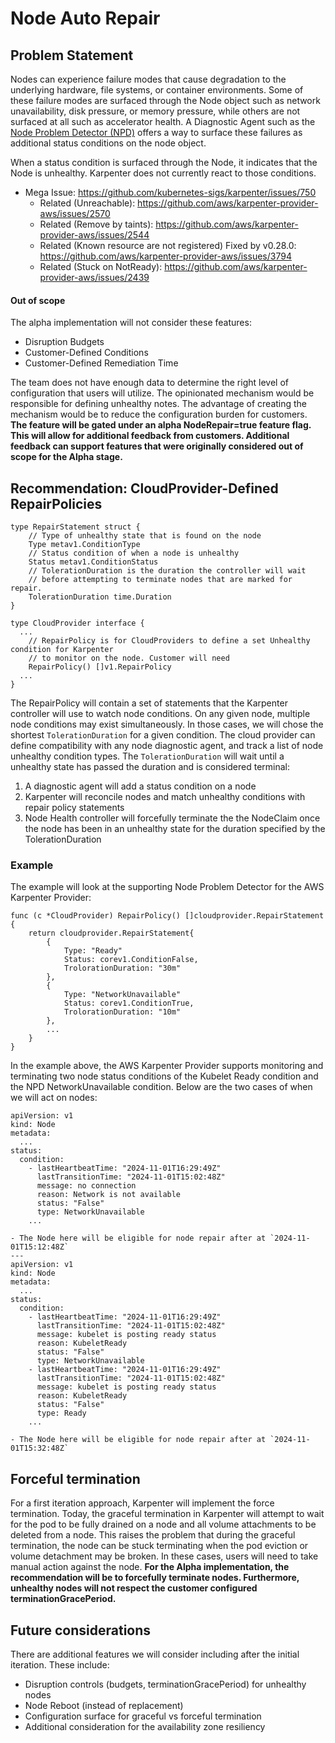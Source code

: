 # Node Auto Repair 

## Problem Statement

Nodes can experience failure modes that cause degradation to the underlying hardware, file systems, or container environments. Some of these failure modes are surfaced through the Node object such as network unavailability, disk pressure, or memory pressure, while others are not surfaced at all such as accelerator health. A Diagnostic Agent such as the [Node Problem Detector (NPD)](https://github.com/kubernetes/node-problem-detector) offers a way to surface these failures as additional status conditions on the node object.

When a status condition is surfaced through the Node, it indicates that the Node is unhealthy. Karpenter does not currently react to those conditions.

* Mega Issue: https://github.com/kubernetes-sigs/karpenter/issues/750
    * Related (Unreachable): https://github.com/aws/karpenter-provider-aws/issues/2570
    * Related (Remove by taints): https://github.com/aws/karpenter-provider-aws/issues/2544
    * Related (Known resource are not registered) Fixed by v0.28.0: https://github.com/aws/karpenter-provider-aws/issues/3794
    * Related (Stuck on NotReady): https://github.com/aws/karpenter-provider-aws/issues/2439

#### Out of scope

The alpha implementation will not consider these features:

  - Disruption Budgets
  - Customer-Defined Conditions
  - Customer-Defined Remediation Time

The team does not have enough data to determine the right level of configuration that users will utilize. The opinionated mechanism would be responsible for defining unhealthy notes. The advantage of creating the mechanism would be to reduce the configuration burden for customers. **The feature will be gated under an alpha NodeRepair=true feature flag. This will  allow for additional feedback from customers. Additional feedback can support features that were originally considered out of scope for the Alpha stage.**

## Recommendation: CloudProvider-Defined RepairPolicies

```
type RepairStatement struct {
    // Type of unhealthy state that is found on the node
    Type metav1.ConditionType 
    // Status condition of when a node is unhealthy
    Status metav1.ConditionStatus
    // TolerationDuration is the duration the controller will wait
    // before attempting to terminate nodes that are marked for repair.
    TolerationDuration time.Duration
}

type CloudProvider interface {
  ...
    // RepairPolicy is for CloudProviders to define a set Unhealthy condition for Karpenter 
    // to monitor on the node. Customer will need 
    RepairPolicy() []v1.RepairPolicy
  ...
}
```

The RepairPolicy will contain a set of statements that the Karpenter controller will use to watch node conditions. On any given node, multiple node conditions may exist simultaneously. In those cases, we will chose the shortest `TolerationDuration` for a given condition. The cloud provider can define compatibility with any node diagnostic agent, and track a list of node unhealthy condition types. The `TolerationDuration` will wait until a unhealthy state has passed the duration and is considered terminal:

1. A diagnostic agent will add a status condition on a node 
2. Karpenter will reconcile nodes and match unhealthy conditions with repair policy statements
3. Node Health controller will forcefully terminate the the NodeClaim once the node has been in an unhealthy state for the duration specified by the TolerationDuration

### Example

The example will look at the supporting Node Problem Detector for the AWS Karpenter Provider:
```
func (c *CloudProvider) RepairPolicy() []cloudprovider.RepairStatement {
    return cloudprovider.RepairStatement{
        {
            Type: "Ready"
            Status: corev1.ConditionFalse,
            TrolorationDuration: "30m"
        },
        {
            Type: "NetworkUnavailable"
            Status: corev1.ConditionTrue,
            TrolorationDuration: "10m"
        },
        ...
    }
}
```

In the example above, the AWS Karpenter Provider supports monitoring and terminating two node status conditions of the Kubelet Ready condition and the NPD  NetworkUnavailable condition. Below are the two cases of when we will act on nodes:

```
apiVersion: v1
kind: Node
metadata:
  ...
status:
  condition:
    - lastHeartbeatTime: "2024-11-01T16:29:49Z"
      lastTransitionTime: "2024-11-01T15:02:48Z"
      message: no connection
      reason: Network is not available
      status: "False"
      type: NetworkUnavailable
    ...
    
- The Node here will be eligible for node repair after at `2024-11-01T15:12:48Z`    
---
apiVersion: v1
kind: Node
metadata:
  ...
status:
  condition:
    - lastHeartbeatTime: "2024-11-01T16:29:49Z"
      lastTransitionTime: "2024-11-01T15:02:48Z"
      message: kubelet is posting ready status
      reason: KubeletReady
      status: "False"
      type: NetworkUnavailable
    - lastHeartbeatTime: "2024-11-01T16:29:49Z"
      lastTransitionTime: "2024-11-01T15:02:48Z"
      message: kubelet is posting ready status
      reason: KubeletReady
      status: "False"
      type: Ready
    ...
    
- The Node here will be eligible for node repair after at `2024-11-01T15:32:48Z`    
```


## Forceful termination

For a first iteration approach, Karpenter will implement the force termination. Today, the graceful termination in Karpenter will attempt to wait for the pod to be fully drained on a node and all volume attachments to be deleted from a node. This raises the problem that during the graceful termination, the node can be stuck terminating when the pod eviction or volume detachment may be broken. In these cases, users will need to take manual action against the node. **For the Alpha implementation, the recommendation will be to forcefully terminate nodes. Furthermore, unhealthy nodes will not respect the customer configured terminationGracePeriod.**

## Future considerations 

There are additional features we will consider including after the initial iteration. These include:

* Disruption controls (budgets, terminationGracePeriod) for unhealthy nodes 
* Node Reboot (instead of replacement)
* Configuration surface for graceful vs forceful termination 
* Additional consideration for the availability zone resiliency 

